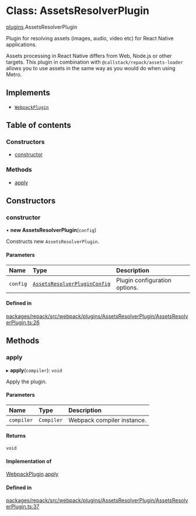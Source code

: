 # Class: AssetsResolverPlugin

[plugins](../modules/plugins.md).AssetsResolverPlugin

Plugin for resolving assets (images, audio, video etc) for React Native applications.

Assets processing in React Native differs from Web, Node.js or other targets.
This plugin in combination with `@callstack/repack/assets-loader` allows
you to use assets in the same way as you would do when using Metro.

## Implements

- [`WebpackPlugin`](../interfaces/WebpackPlugin.md)

## Table of contents

### Constructors

- [constructor](plugins.AssetsResolverPlugin.md#constructor)

### Methods

- [apply](plugins.AssetsResolverPlugin.md#apply)

## Constructors

### constructor

• **new AssetsResolverPlugin**(`config`)

Constructs new `AssetsResolverPlugin`.

#### Parameters

| Name | Type | Description |
| :------ | :------ | :------ |
| `config` | [`AssetsResolverPluginConfig`](../interfaces/plugins.AssetsResolverPluginConfig.md) | Plugin configuration options. |

#### Defined in

[packages/repack/src/webpack/plugins/AssetsResolverPlugin/AssetsResolverPlugin.ts:26](https://github.com/callstack/repack/blob/1d9a1bb/packages/repack/src/webpack/plugins/AssetsResolverPlugin/AssetsResolverPlugin.ts#L26)

## Methods

### apply

▸ **apply**(`compiler`): `void`

Apply the plugin.

#### Parameters

| Name | Type | Description |
| :------ | :------ | :------ |
| `compiler` | `Compiler` | Webpack compiler instance. |

#### Returns

`void`

#### Implementation of

[WebpackPlugin](../interfaces/WebpackPlugin.md).[apply](../interfaces/WebpackPlugin.md#apply)

#### Defined in

[packages/repack/src/webpack/plugins/AssetsResolverPlugin/AssetsResolverPlugin.ts:37](https://github.com/callstack/repack/blob/1d9a1bb/packages/repack/src/webpack/plugins/AssetsResolverPlugin/AssetsResolverPlugin.ts#L37)
